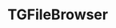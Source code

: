 <!-- TGFileBrowser.md --- 
;; 
;; Description: 
;; Author: Hongyi Wu(吴鸿毅)
;; Email: wuhongyi@qq.com 
;; Created: 六 9月 15 13:25:04 2018 (+0800)
;; Last-Updated: 六 9月 15 13:25:14 2018 (+0800)
;;           By: Hongyi Wu(吴鸿毅)
;;     Update #: 1
;; URL: http://wuhongyi.cn -->

# TGFileBrowser

<!-- TGFileBrowser.md ends here -->
